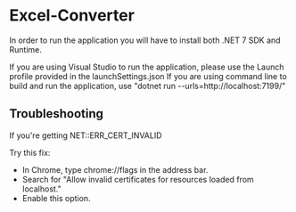 # Excel-Converter

In order to run the application you will have to install both .NET 7 SDK and Runtime.

If you are using Visual Studio to run the application, please use the Launch profile provided in the launchSettings.json
If you are using command line to build and run the application, use "dotnet run --urls=http://localhost:7199/"

## Troubleshooting

If you're getting NET::ERR_CERT_INVALID

Try this fix: 
 - In Chrome, type chrome://flags in the address bar.
 - Search for "Allow invalid certificates for resources loaded from localhost."
 - Enable this option.
